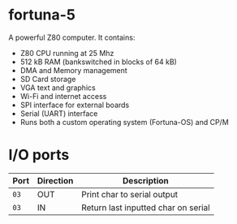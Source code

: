 # fortuna-5

A powerful Z80 computer. It contains:

- Z80 CPU running at 25 Mhz
- 512 kB RAM (bankswitched in blocks of 64 kB)
- DMA and Memory management
- SD Card storage
- VGA text and graphics
- Wi-Fi and internet access
- SPI interface for external boards
- Serial (UART) interface
- Runs both a custom operating system (Fortuna-OS) and CP/M

# I/O ports

| Port | Direction | Description |
|------|-----------|-------------|
| `03` | OUT       | Print char to serial output |
| `03` | IN        | Return last inputted char on serial |